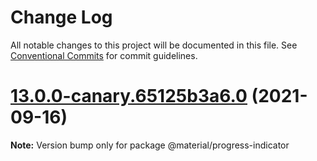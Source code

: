 # Change Log

All notable changes to this project will be documented in this file.
See [Conventional Commits](https://conventionalcommits.org) for commit guidelines.

# [13.0.0-canary.65125b3a6.0](https://github.com/material-components/material-components-web/compare/v12.0.0...v13.0.0-canary.65125b3a6.0) (2021-09-16)

**Note:** Version bump only for package @material/progress-indicator
